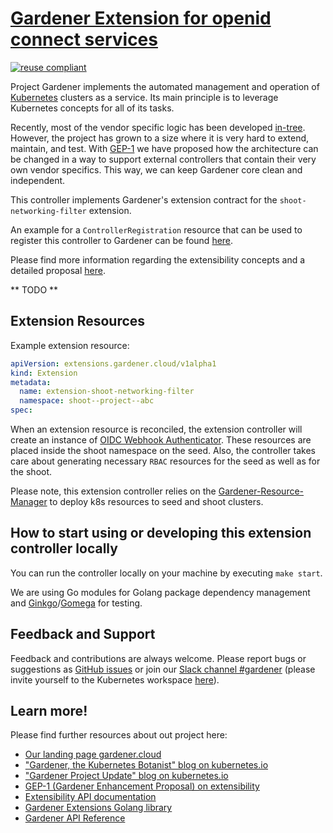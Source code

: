 # [Gardener Extension for openid connect services](https://gardener.cloud)

[![reuse compliant](https://reuse.software/badge/reuse-compliant.svg)](https://reuse.software/)

Project Gardener implements the automated management and operation of [Kubernetes](https://kubernetes.io/) clusters as a service.
Its main principle is to leverage Kubernetes concepts for all of its tasks.

Recently, most of the vendor specific logic has been developed [in-tree](https://github.com/gardener/gardener).
However, the project has grown to a size where it is very hard to extend, maintain, and test.
With [GEP-1](https://github.com/gardener/gardener/blob/master/docs/proposals/01-extensibility.md) we have proposed how the architecture can be changed in a way to support external controllers that contain their very own vendor specifics.
This way, we can keep Gardener core clean and independent.

This controller implements Gardener's extension contract for the `shoot-networking-filter` extension.

An example for a `ControllerRegistration` resource that can be used to register this controller to Gardener can be found [here](example/controller-registration.yaml).

Please find more information regarding the extensibility concepts and a detailed proposal [here](https://github.com/gardener/gardener/blob/master/docs/proposals/01-extensibility.md).

** TODO **

## Extension Resources

Example extension resource:

```yaml
apiVersion: extensions.gardener.cloud/v1alpha1
kind: Extension
metadata:
  name: extension-shoot-networking-filter
  namespace: shoot--project--abc
spec:
```

When an extension resource is reconciled, the extension controller will create an instance of [OIDC Webhook Authenticator](https://github.com/gardener/oidc-webhook-authenticator). These resources are placed inside the shoot namespace on the seed. Also, the controller takes care about generating necessary `RBAC` resources for the seed as well as for the shoot.

Please note, this extension controller relies on the [Gardener-Resource-Manager](https://github.com/gardener/gardener/blob/master/docs/concepts/resource-manager.md) to deploy k8s resources to seed and shoot clusters.

## How to start using or developing this extension controller locally

You can run the controller locally on your machine by executing `make start`.

We are using Go modules for Golang package dependency management and [Ginkgo](https://github.com/onsi/ginkgo)/[Gomega](https://github.com/onsi/gomega) for testing.

## Feedback and Support

Feedback and contributions are always welcome. Please report bugs or suggestions as [GitHub issues](https://github.com/gardener/gardener-extension-shoot-oidc-service/issues) or join our [Slack channel #gardener](https://kubernetes.slack.com/messages/gardener) (please invite yourself to the Kubernetes workspace [here](http://slack.k8s.io)).

## Learn more!

Please find further resources about out project here:

* [Our landing page gardener.cloud](https://gardener.cloud/)
* ["Gardener, the Kubernetes Botanist" blog on kubernetes.io](https://kubernetes.io/blog/2018/05/17/gardener/)
* ["Gardener Project Update" blog on kubernetes.io](https://kubernetes.io/blog/2019/12/02/gardener-project-update/)
* [GEP-1 (Gardener Enhancement Proposal) on extensibility](https://github.com/gardener/gardener/blob/master/docs/proposals/01-extensibility.md)
* [Extensibility API documentation](https://github.com/gardener/gardener/tree/master/docs/extensions)
* [Gardener Extensions Golang library](https://godoc.org/github.com/gardener/gardener/extensions/pkg)
* [Gardener API Reference](https://gardener.cloud/api-reference/)
